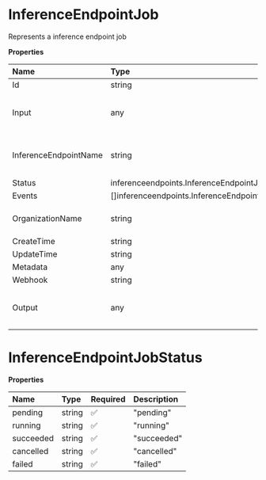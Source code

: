 # InferenceEndpointJob

Represents a inference endpoint job

**Properties**

| Name                  | Type                                           | Required | Description                            |
| :-------------------- | :--------------------------------------------- | :------- | :------------------------------------- |
| Id                    | string                                         | ✅       |                                        |
| Input                 | any                                            | ✅       | The job input. May be any valid JSON.  |
| InferenceEndpointName | string                                         | ✅       | The inference endpoint name            |
| Status                | inferenceendpoints.InferenceEndpointJobStatus  | ✅       |                                        |
| Events                | []inferenceendpoints.InferenceEndpointJobEvent | ✅       |                                        |
| OrganizationName      | string                                         | ✅       | The organization name                  |
| CreateTime            | string                                         | ✅       |                                        |
| UpdateTime            | string                                         | ✅       |                                        |
| Metadata              | any                                            | ❌       |                                        |
| Webhook               | string                                         | ❌       |                                        |
| Output                | any                                            | ❌       | The job output. May be any valid JSON. |

# InferenceEndpointJobStatus

**Properties**

| Name      | Type   | Required | Description |
| :-------- | :----- | :------- | :---------- |
| pending   | string | ✅       | "pending"   |
| running   | string | ✅       | "running"   |
| succeeded | string | ✅       | "succeeded" |
| cancelled | string | ✅       | "cancelled" |
| failed    | string | ✅       | "failed"    |
